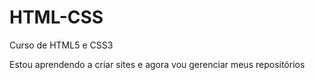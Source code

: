 # HTML-CSS
 Curso de HTML5 e CSS3

Estou aprendendo a criar sites e agora vou gerenciar meus repositórios

